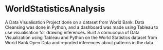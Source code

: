 # WorldStatisticsAnalysis
A Data Visualisation Project done on a dataset from World Bank. Data Cleansing was done in Python, and a dashboard was made using Tableau to use visualisation for drawing inferences.
Built a cornucopia of Data Visualization using Tableau and Python on the World Statistics dataset from World Bank Open Data and reported inferences about patterns in the data.
